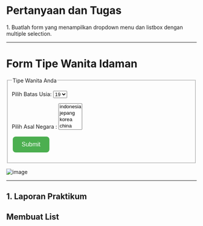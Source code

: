 <h1>Pertanyaan dan Tugas</h1>
1. Buatlah form yang menampilkan dropdown menu dan listbox dengan multiple selection.
<hr>
<!DOCTYPE html>
<html lang="en">
<head>
    <meta charset="UTF-8">
    <meta name="viewport" content="width=device-width, initial-scale=1.0">
    <title>Membuat Form dengan Dropdown Menu dan Listbox</title>
</head>
<body>
    <h1>Form Tipe Wanita Idaman</h1>
    <form action="proses.php" method="post">
        <fieldset>
            <legend>Tipe Wanita Anda</legend>
            <p>
                <label for="usia">Pilih Batas Usia:</label>
                <select id="usia" name="usia">
                    <option value="19">19</option>
                    <option value="20">20</option>
                    <option value="21">21</option>
                    <option value="22">22</option>
                    <option value="23">23</option>
                    <option value="24">24</option>
                    <option value="25">25</option>
                    <option value="26">26</option>
                    <option value="27">27</option>
                    <option value="28">28</option>
                    <option value="29">29</option>
                    <option value="30">30</option>
                </select>
            </p>
            <p>
                <label for="negara">Pilih Asal Negara :</label>
                <select id="negara" name="negara[]" multiple size="4">
                    <option value="indonesia">indonesia</option>
                    <option value="jepang">jepang</option>
                    <option value="korea">korea</option>
                    <option value="china">china</option>
                    <option value="rusia">rusia</option>
                    <option value="arab">arab</option>
                    <option value="thailand">thailand</option>
                </select>
            </p>
            <p><input type="submit" value="Submit"></p>
        </fieldset>
    </form>
    <style>
        input[type="submit"] {
            background-color: #4CAF50; 
            border: none;
            color: white;
            padding: 12px 24px;
            text-align: center;
            text-decoration: none;
            display: inline-block;
            font-size: 16px;
            margin: 4px 2px;
            cursor: pointer;
            border-radius: 8px;
            transition: background-color 0.3s ease;
        }
        input[type="submit"]:hover {
            background-color: #45a049;
        }
    </style>

</body>
</html>

![image](https://github.com/user-attachments/assets/34d294cf-d9a2-4f8c-818c-ca672eef8ca2)

<hr>

<h2>1. Laporan Praktikum</h2>
<h2>Membuat List</h2>

